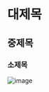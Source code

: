 # 대제목
## 중제목
### 소제목
![image](https://github.com/user-attachments/assets/ee07ecb1-3d25-4abc-8329-4bf993cb99a2)
